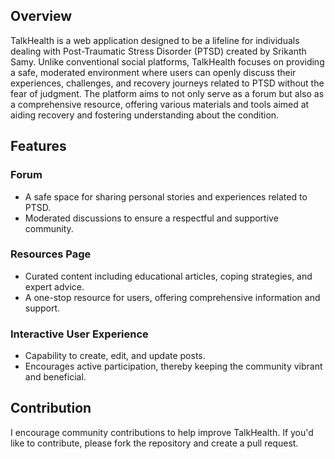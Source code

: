 ## Overview

TalkHealth is a web application designed to be a lifeline for individuals dealing with Post-Traumatic Stress Disorder (PTSD) created by Srikanth Samy. Unlike conventional social platforms, TalkHealth focuses on providing a safe, moderated environment where users can openly discuss their experiences, challenges, and recovery journeys related to PTSD without the fear of judgment. The platform aims to not only serve as a forum but also as a comprehensive resource, offering various materials and tools aimed at aiding recovery and fostering understanding about the condition.

## Features

### Forum
- A safe space for sharing personal stories and experiences related to PTSD.
- Moderated discussions to ensure a respectful and supportive community.
  
### Resources Page
- Curated content including educational articles, coping strategies, and expert advice.
- A one-stop resource for users, offering comprehensive information and support.

### Interactive User Experience
- Capability to create, edit, and update posts.
- Encourages active participation, thereby keeping the community vibrant and beneficial.

## Contribution

I encourage community contributions to help improve TalkHealth. If you'd like to contribute, please fork the repository and create a pull request.
